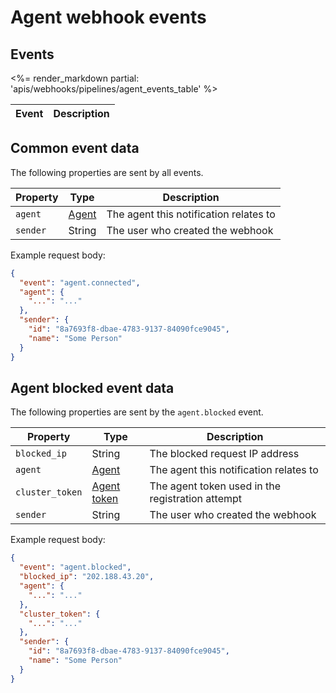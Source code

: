 # Agent webhook events


## Events

<table>
  <thead>
    <tr><th>Event</th><th>Description</th></tr>
  </thead>
  <tbody>
    <%= render_markdown partial: 'apis/webhooks/pipelines/agent_events_table' %>
  </tbody>
</table>

## Common event data

The following properties are sent by all events.

<table>
  <thead>
    <tr><th>Property</th><th>Type</th><th>Description</th></tr>
  </thead>
  <tbody>
    <tr>
      <td><code>agent</code></td>
      <td><a href="/docs/api/agents">Agent</a></td>
      <td>The agent this notification relates to</td></tr>
    <tr>
      <td><code>sender</code></td>
      <td>String</td>
      <td>The user who created the webhook</td>
    </tr>
  </tbody>
</table>

Example request body:

```json
{
  "event": "agent.connected",
  "agent": {
    "...": "..."
  },
  "sender": {
    "id": "8a7693f8-dbae-4783-9137-84090fce9045",
    "name": "Some Person"
  }
}
```

## Agent blocked event data

The following properties are sent by the `agent.blocked` event.

<table>
  <thead>
    <tr><th>Property</th><th>Type</th><th>Description</th></tr>
  </thead>
  <tbody>
    <tr>
      <td><code>blocked_ip</code></td>
      <td>String</td>
      <td>The blocked request IP address</td>
    </tr>
    <tr>
      <td><code>agent</code></td>
      <td><a href="/docs/api/agents">Agent</a></td>
      <td>The agent this notification relates to</td>
    </tr>
    <tr>
      <td><code>cluster_token</code></td>
      <td><a href="/docs/apis/rest-api/clusters#agent-tokens-token-data-model">Agent token</a></td>
      <td>The agent token used in the registration attempt</td>
    </tr>
    <tr>
      <td><code>sender</code></td>
      <td>String</td>
      <td>The user who created the webhook</td></tr>
  </tbody>
</table>

Example request body:

```json
{
  "event": "agent.blocked",
  "blocked_ip": "202.188.43.20",
  "agent": {
    "...": "..."
  },
  "cluster_token": {
    "...": "..."
  },
  "sender": {
    "id": "8a7693f8-dbae-4783-9137-84090fce9045",
    "name": "Some Person"
  }
}
```
